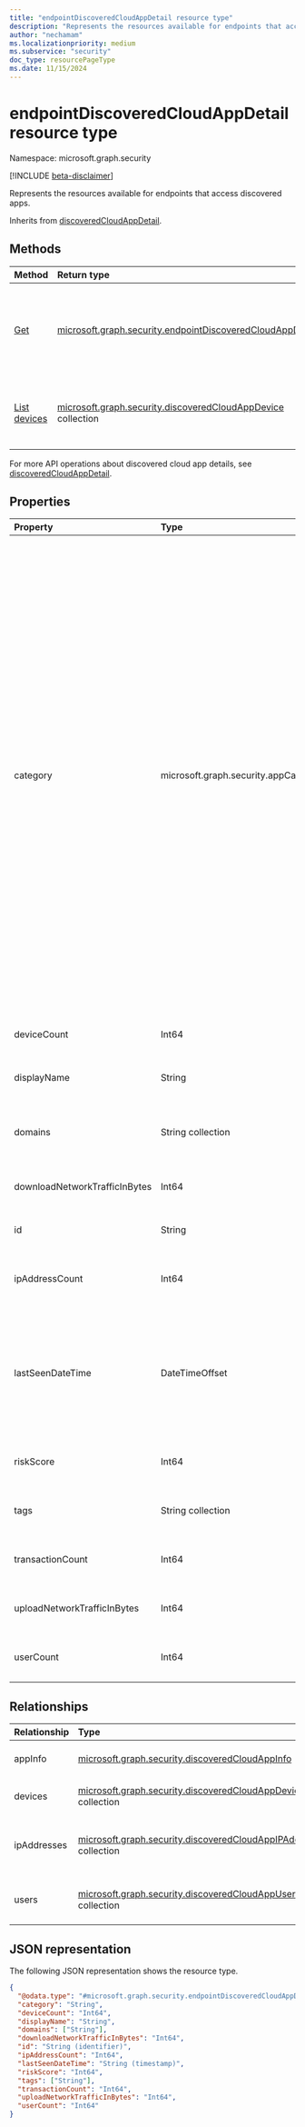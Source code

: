 ```yaml
---
title: "endpointDiscoveredCloudAppDetail resource type"
description: "Represents the resources available for endpoints that access discovered apps."
author: "nechamam"
ms.localizationpriority: medium
ms.subservice: "security"
doc_type: resourcePageType
ms.date: 11/15/2024
---
```


# endpointDiscoveredCloudAppDetail resource type

Namespace: microsoft.graph.security

[!INCLUDE [beta-disclaimer](../../includes/beta-disclaimer.md)]

Represents the resources available for endpoints that access discovered apps.

Inherits from [discoveredCloudAppDetail](../resources/security-discoveredcloudappdetail.md).

## Methods
|Method|Return type|Description|
|:---|:---|:---|
|[Get](../api/security-endpointdiscoveredcloudappdetail-get.md)|[microsoft.graph.security.endpointDiscoveredCloudAppDetail](../resources/security-endpointdiscoveredcloudappdetail.md)|Get the details of all [the discovered apps](../resources/security-endpointdiscoveredcloudappdetail.md) for a specific stream or endpoint.|
|[List devices](../api/security-endpointdiscoveredcloudappdetail-list-devices.md)|[microsoft.graph.security.discoveredCloudAppDevice](../resources/security-discoveredcloudappdevice.md) collection|Get a list of [devices](../resources/security-discoveredcloudappdevice.md) that access a discovered cloud app.|

For more API operations about discovered cloud app details, see [discoveredCloudAppDetail](../resources/security-discoveredcloudappdetail.md).

## Properties
|Property|Type|Description|
|:---|:---|:---|
|category|microsoft.graph.security.appCategory|The list of category of discovered apps. The possible values are: `security`, `collaboration`, `hostingServices`, `onlineMeetings`, `newsAndEntertainment`, `eCommerce`, `education`, `cloudStorage`, `marketing`, `operationsManagement`, `health`, `advertising`, `productivity`, `accountingAndFinance`, `contentManagement`, `contentSharing`, `businessManagement`, `communications`, `dataAnalytics`, `businessIntelligence`, `webemail`, `codeHosting`, `webAnalytics`, `socialNetwork`, `crm`, `forums`, `humanResourceManagement`, `transportationAndTravel`, `productDesign`, `sales`, `cloudComputingPlatform`, `projectManagement`, `personalInstantMessaging`, `developmentTools`, `itServices`, `supplyChainAndLogistics`, `propertyManagement`, `customerSupport`, `internetOfThings`, `vendorManagementSystems`, `websiteMonitoring`, `generativeAi`, `unknown`, `unknownFutureValue`, `aiModelProvider`, `mcpServer`, `clientAiApp`. Inherited from [discoveredCloudAppDetail](../resources/security-discoveredcloudappdetail.md). |
|deviceCount|Int64|The number of devices that accessed the discovered app. |
|displayName|String|The name of the discovered cloud app. Inherited from [discoveredCloudAppDetail](../resources/security-discoveredcloudappdetail.md). |
|domains|String collection|The list of domains identified as belonging to the discovered app. Inherited from [discoveredCloudAppDetail](../resources/security-discoveredcloudappdetail.md). |
|downloadNetworkTrafficInBytes|Int64|The amount of download traffic from the app. Inherited from [discoveredCloudAppDetail](../resources/security-discoveredcloudappdetail.md). |
|id|String|The ID of the discovered app. Inherited from [discoveredCloudAppDetail](../resources/security-discoveredcloudappdetail.md). |
|ipAddressCount|Int64|The count of IP addresses that accessed the discovered app. Inherited from [discoveredCloudAppDetail](../resources/security-discoveredcloudappdetail.md). |
|lastSeenDateTime|DateTimeOffset|The date and time when the app was last seen. The Timestamp represents date and time information using ISO 8601 format and is always in UTC. For example, midnight UTC on Jan 1, 2014 is `2014-01-01T00:00:00Z`. Inherited from [discoveredCloudAppDetail](../resources/security-discoveredcloudappdetail.md). |
|riskScore|Int64|The risk score of the discovered app. Inherited from [discoveredCloudAppDetail](../resources/security-discoveredcloudappdetail.md). |
|tags|String collection|A list of tags applied to a discovered app. Inherited from [discoveredCloudAppDetail](../resources/security-discoveredcloudappdetail.md). |
|transactionCount|Int64|The total transanctions on the discovered app. Inherited from [discoveredCloudAppDetail](../resources/security-discoveredcloudappdetail.md). |
|uploadNetworkTrafficInBytes|Int64|The upload traffic on the discovered app. Inherited from [discoveredCloudAppDetail](../resources/security-discoveredcloudappdetail.md). |
|userCount|Int64|The count of users who access the discovered app. Inherited from [discoveredCloudAppDetail](../resources/security-discoveredcloudappdetail.md). |

## Relationships
|Relationship|Type|Description|
|:---|:---|:---|
|appInfo|[microsoft.graph.security.discoveredCloudAppInfo](../resources/security-discoveredcloudappinfo.md)|Represents the discovered app details. Inherited from [discoveredCloudAppDetail](../resources/security-discoveredcloudappdetail.md). |
|devices|[microsoft.graph.security.discoveredCloudAppDevice](../resources/security-discoveredcloudappdevice.md) collection|Represents the devices that access the discovered apps.|
|ipAddresses|[microsoft.graph.security.discoveredCloudAppIPAddress](../resources/security-discoveredcloudappipaddress.md) collection|Represents the IP addressses that access the discovered apps. Inherited from [discoveredCloudAppDetail](../resources/security-discoveredcloudappdetail.md). |
|users|[microsoft.graph.security.discoveredCloudAppUser](../resources/security-discoveredcloudappuser.md) collection|Represents the users who access the discovered apps. Inherited from [discoveredCloudAppDetail](../resources/security-discoveredcloudappdetail.md). |

## JSON representation
The following JSON representation shows the resource type.
<!-- {
  "blockType": "resource",
  "keyProperty": "id",
  "@odata.type": "microsoft.graph.security.endpointDiscoveredCloudAppDetail",
  "baseType": "microsoft.graph.security.discoveredCloudAppDetail",
  "openType": false
}
-->
``` json
{
  "@odata.type": "#microsoft.graph.security.endpointDiscoveredCloudAppDetail",
  "category": "String",
  "deviceCount": "Int64",
  "displayName": "String",
  "domains": ["String"],
  "downloadNetworkTrafficInBytes": "Int64",
  "id": "String (identifier)",
  "ipAddressCount": "Int64",
  "lastSeenDateTime": "String (timestamp)",
  "riskScore": "Int64",
  "tags": ["String"],
  "transactionCount": "Int64",
  "uploadNetworkTrafficInBytes": "Int64",
  "userCount": "Int64"
}
```
